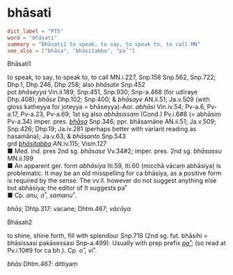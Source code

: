 # bhāsati

``` toml
dict_label = "PTS"
word = "bhāsati"
summary = "Bhāsati1 to speak, to say, to speak to, to call MN"
see_also = ["bhāsa", "bhāsitabba", "pa˚"]
```

Bhāsati1

to speak, to say, to speak to, to call MN.i.227, Snp.158 Snp.562, Snp.722; Dhp.1, Dhp.246, Dhp.258; also *bhāsate* Snp.452  
pot *bhāseyya* Vin.ii.189; Snp.451, Snp.930; Snp\-a.468 (for udīraye Dhp.408); *bhāse* Dhp.102; Snp.400; & *bhāsaye* AN.ii.51; Ja.v.509 (with gloss katheyya for joteyya = bhāseyya)\-Aor. *abhāsi* Vin.iv.54; Pv\-a.6, Pv\-a.17, Pv\-a.23, Pv\-a.69; 1st sg also *abhāsissaṃ* (Cond.) Pv.i.6#8 (= abhāsiṃ Pv\-a.34) imper. pres. *[bhāsa](bhāsa.md)* Snp.346; ppr. bhāsamāne AN.ii.51; Ja.v.509; Snp.426; Dhp.19; Ja.iv.281 (perhaps better with variant reading as hasamāna); Ja.v.63; & *bhāsanto* Snp.543  
grd *[bhāsitabba](bhāsitabba.md)* AN.iv.115; Vism.127  
■ Med. ind. pres 2nd sg. *bhāsase* Vv.34#2; imper. pres. 2nd sg. *bhāsassu* MN.ii.199  
■ An apparent ger. form *abhāsiya* Iti.59, Iti.60 (micchā vācaṃ abhāsiya) is problematic. It may be an old misspelling for ca bhāsiya, as a positive form is required by the sense. The vv.ll. however do not suggest anything else but abhāsiya; the editor of It suggests pa˚  
■ Cp. *anu, o˚, samanu˚*.

*bhāṣ*; Dhtp.317: vacane; Dhtm.467; *vācāya*

Bhāsati2

to shine, shine forth, fill with splendour Snp.719 (2nd sg. fut. bhāsihi = bhāsissasi pakāsessasi Snp\-a.499). Usually with prep prefix *[pa˚](pa˚.md)*; (so read at Pv.i.10#9 for ca bh.). Cp. *o˚, vi˚*.

*bhās* Dhtm.467: dittiyaṃ

